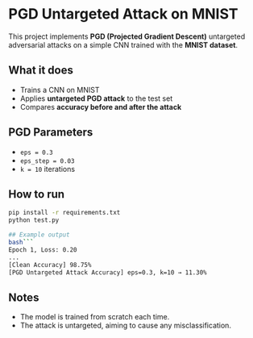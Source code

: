 # PGD Untargeted Attack on MNIST

This project implements **PGD (Projected Gradient Descent)** untargeted adversarial attacks on a simple CNN trained with the **MNIST dataset**.

## What it does

- Trains a CNN on MNIST
- Applies **untargeted PGD attack** to the test set
- Compares **accuracy before and after the attack**

## PGD Parameters

- `eps = 0.3`
- `eps_step = 0.03`
- `k = 10` iterations

## How to run

```bash
pip install -r requirements.txt
python test.py

## Example output
bash```
Epoch 1, Loss: 0.20
...
[Clean Accuracy] 98.75%
[PGD Untargeted Attack Accuracy] eps=0.3, k=10 → 11.30%
```

## Notes
- The model is trained from scratch each time.
- The attack is untargeted, aiming to cause any misclassification.
